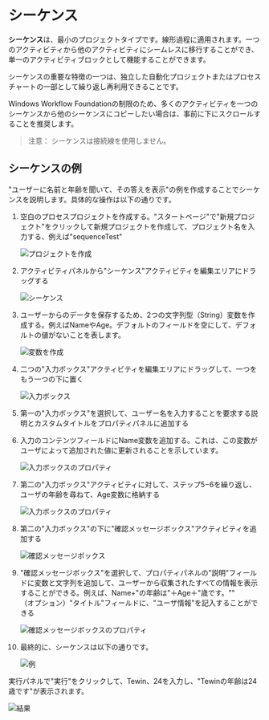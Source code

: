 # シーケンス
**シーケンス**は、最小のプロジェクトタイプです。線形過程に適用されます。一つのアクティビティから他のアクティビティにシームレスに移行することができ、単一のアクティビティブロックとして機能することができます。

シーケンスの重要な特徴の一つは、独立した自動化プロジェクトまたはプロセスチャートの一部として繰り返し再利用できることです。

Windows Workflow Foundationの制限のため、多くのアクティビティを一つのシーケンスから他のシーケンスにコピーしたい場合は、事前に下にスクロールすることを推奨します。

> 注意：
> シーケンスは接続線を使用しません。

## シーケンスの例
"ユーザーに名前と年齢を聞いて、その答えを表示"の例を作成することでシーケンスを説明します。具体的な操作は以下の通りです。

1. 空白のプロセスプロジェクトを作成する。"スタートページ"で"新規プロジェクト"をクリックして新規プロジェクトを作成して、プロジェクト名を入力する、例えば"sequenceTest"

    ![プロジェクトを作成](https://docimages.blob.core.chinacloudapi.cn/images/Studio/typeOfWorkflow/sequencetestitem20201019.png)

2. アクティビティパネルから"シーケンス"アクティビティを編集エリアにドラッグする

    ![シーケンス](https://docimages.blob.core.chinacloudapi.cn/images/Studio/typeOfWorkflow/sequenceactivity20201019.png)

3. ユーザーからのデータを保存するため、2つの文字列型（String）変数を作成する。例えばNameやAge。デフォルトのフィールドを空にして、デフォルトの値がないことを表します。

    ![変数を作成](https://docimages.blob.core.chinacloudapi.cn/images/Studio/typeOfWorkflow/seq-createVariables.png)

4. 二つの"入力ボックス"アクティビティを編集エリアにドラッグして、一つをもう一つの下に置く

    ![入力ボックス](https://docimages.blob.core.chinacloudapi.cn/images/Studio/typeOfWorkflow/inputboxinsequence20201019.png)

5. 第一の"入力ボックス"を選択して、ユーザー名を入力することを要求する説明とカスタムタイトルをプロパティパネルに追加する

6. 入力のコンテンツフィールドにName変数を追加する。これは、この変数がユーザによって追加された値に更新されることを示しています。

    ![入力ボックスのプロパティ](https://docimages.blob.core.chinacloudapi.cn/images/Studio/typeOfWorkflow/seq-input1Properties.png)

7. 第二の"入力ボックス"アクティビティに対して、ステップ5−6を繰り返し、ユーザの年齢を尋ねて、Age変数に格納する

    ![入力ボックスのプロパティ](https://docimages.blob.core.chinacloudapi.cn/images/Studio/typeOfWorkflow/seq-input2Properties.png)

8. 第二の"入力ボックス"の下に"確認メッセージボックス"アクティビティを追加する

    ![確認メッセージボックス](https://docimages.blob.core.chinacloudapi.cn/images/Studio/typeOfWorkflow/comfirminsequence20201019.png)

9. "確認メッセージボックス"を選択して、プロパティパネルの"説明"フィールドに変数と文字列を追加して、ユーザーから収集されたすべての情報を表示することができる。例えば、Name+"の年齢は"＋Age＋"歳です。""</br>（オプション）"タイトル"フィールドに、"ユーザ情報"を記入することができる

    ![確認メッセージボックスのプロパティ](https://docimages.blob.core.chinacloudapi.cn/images/Studio/typeOfWorkflow/seq-confirmProperties.png)

10. 最終的に、シーケンスは以下の通りです。

    ![例](https://docimages.blob.core.chinacloudapi.cn/images/Studio/typeOfWorkflow/seq-example.PNG)

実行パネルで"実行"をクリックして、Tewin、24を入力し、"Tewinの年齢は24歳です"が表示されます。

![結果](https://docimages.blob.core.chinacloudapi.cn/images/Studio/typeOfWorkflow/sequenceresult20201019.png)

